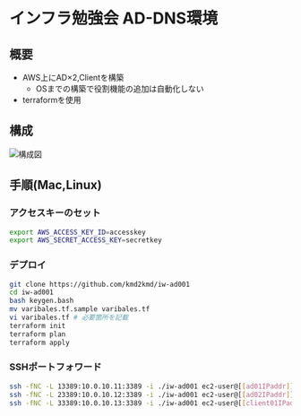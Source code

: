 # インフラ勉強会 AD-DNS環境

## 概要

- AWS上にAD×2,Clientを構築
  - OSまでの構築で役割機能の追加は自動化しない
- terraformを使用

## 構成

![構成図](https://raw.githubusercontent.com/kmd2kmd/iw-ad001/master/images/diagram.png)

## 手順(Mac,Linux)

### アクセスキーのセット

```bash
export AWS_ACCESS_KEY_ID=accesskey
export AWS_SECRET_ACCESS_KEY=secretkey
```

### デプロイ

```bash
git clone https://github.com/kmd2kmd/iw-ad001
cd iw-ad001
bash keygen.bash
mv varibales.tf.sample varibales.tf
vi varibales.tf # 必要箇所を記載
terraform init
terraform plan
terraform apply
```

### SSHポートフォワード

```bash
ssh -fNC -L 13389:10.0.10.11:3389 -i ./iw-ad001 ec2-user@[[ad01IPaddr]]
ssh -fNC -L 23389:10.0.10.12:3389 -i ./iw-ad001 ec2-user@[[ad02IPaddr]]
ssh -fNC -L 33389:10.0.10.13:3389 -i ./iw-ad001 ec2-user@[[client01IPaddr]]
```
